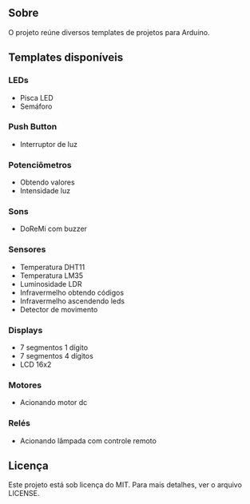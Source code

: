 ## Sobre
O projeto reúne diversos templates de projetos para Arduino.

## Templates disponíveis

### LEDs
* Pisca LED
* Semáforo

### Push Button
* Interruptor de luz

### Potenciômetros
* Obtendo valores
* Intensidade luz

### Sons
* DoReMi com buzzer

### Sensores
* Temperatura DHT11
* Temperatura LM35
* Luminosidade LDR
* Infravermelho obtendo códigos
* Infravermelho ascendendo leds
* Detector de movimento

### Displays
* 7 segmentos 1 dígito
* 7 segmentos 4 dígitos
* LCD 16x2

### Motores
* Acionando motor dc

### Relés
* Acionando lâmpada com controle remoto

## Licença
Este projeto está sob licença do MIT. Para mais detalhes, ver o arquivo LICENSE.
